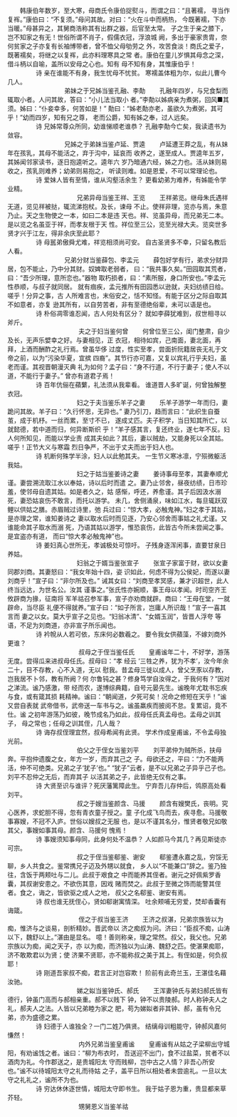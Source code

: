 <!-- { "loadSidebar": true } -->
　　韩康伯年数岁，至大寒，母商氏令康伯捉熨斗，而谓之曰：“且著襦， 寻当作复裈。”康伯曰：“不复须。”母问其故。对曰：“火在斗中而柄热， 今既著襦，下亦当暖。”母甚异之，其舅商浩称其有出群之器，后官至太常。 子之生于亲之膝下，岂不知家之有无！世俗所谓不肖子，假儒衣冠，浮浪城 阙，多出于豪家贵胄，奈何贫家之子亦复有长袖博带者，曾不恤父母劬劳之 外，攻苦食淡！商氏之爱子，既著襦矣，将继之以复裈，此亦料理寒具之常 者。康伯在童儿岁惧其母念之深，借斗柄以自喻，盖所以安母之心也。知有 母不知有身，其惟康伯乎！   
　　
　　   诗 亲在谁能不有身，我生忧母不忧贫。 寒襦盖体粗为尔，似此儿曹今几人。   
　　
　　
　　
　　 弟妹之于兄姊当鉴孔融、李勣 
　　孔融年四岁，与兄食梨而辄取小者。人问其故，答曰：“小儿法当取小 者。”李勣以姊病亲为煮粥，回风■其须。姊曰：“仆妾幸多，何苦如是！” 勣曰：“姊老勣亦老，虽欲久为煮粥，其可乎！”幼而四岁，知有兄之尊， 老而公爵，知有姊之奉，过人远矣。   
　　
　　   诗 兄姊常尊众所同，幼谁悌顺老谁恭？ 孔融李勣今亡矣，我读遗书为敛容。   
　　
　　
　　
　　  兄姊之于弟妹当鉴卢延、贾逵 
　　卢延遭王莽之乱，有从妹年在孩乳，其母不能活之，弃于沟中，延哀而 收养之，遂至成人。贾逵年五岁，其姊闻邻家读书，逐日抱逵听之。逵年六 岁乃暗通六经，姊之力也。活从妹则易收之，孩乳则难养；幼弟则易抱之， 听读则难。如是恩爱，不可以常理论也。   
　　
　　   诗 爱妹人皆有至情，谁从沟壑活余生？ 更看幼弟为难养，有姊能令学业精。   
　　
　　
　　
　　
　　兄弟异母当鉴王祥、王览 
　　王祥弟览。继母朱氏遇祥无道，览见祥被挞，辄流涕抱杖。及长，谏母 不止。使祥非理，览亦与焉，朱意乃止。天之生物使之一本，如曰二本是违 天也。祥、览虽异母，而兄弟无二本。是以览之名虽亚于祥，而孝友根于天 性。祥位至三公，览至光禄大夫。览奕世多贤才兴于江左，得非余庆至此耶？   
　　
　　  诗 母嚚弟傲舜尤难，祥览相须尚可安。  自古圣贤多不幸，只留名教后人看。   
　　
　　
　　
　　   兄弟分财当鉴薛包、李孟元 
　　薛包好学有行，弟求分财异居，包不能止，乃中分其财。奴婢取老弱者， 曰：“我共事久矣。”田园取其荒者，曰：“吾少所理，意所恋也。”器物 取朽损者，曰：“素所服，身口所安也。”李孟元性恭顺，与叔子就同居。 就有痼疾，孟元推所有田园悉以逊就，夫妇纺绩日给。嗟乎！分异之事，古 人所难言也，末俗安之，恬不知怪。有能于区分之际自取其不如意者，亦复 逊其所有，以自劳苦者，非有至德绝俗辈，未可以语是也。   
　　
　　   诗 朴俗凋零谁忍闻，古人何处有区分？ 就如李薛犹难到，叔世相寻以斧斤。   
　　
　　
　　
　　
　　  夫之于妇当鉴何曾 
　　何曾位至三公，闺门整肃，自少及长，无声乐嬖幸之好。与妻相见，正 衣冠，相待如宾，己南面，妻北面，再拜，上酒而酬酢之礼行焉。曾虽华侈 过度，性实至孝，尝面折阮籍居丧无礼于文帝之前，以为“污染华夏，宜摈 四裔”。其节行亦可嘉，又复以宾礼行乎夫妇，虽老而谨。其视晋朝漫灭典 礼为如何？孟子曰：“身不行道，不行于妻子；使人不以道，不能行于妻子。” 曾亦有道君子焉！   
　　
　　   诗 百年伉俪在蘋蘩，礼法须从我辈看。 谁道晋人多旷诞，何曾独解整衣冠。   
　　
　　
　　
　　
　　妇之于夫当鉴乐羊子之妻 
　　乐羊子游学一年而归，妻跪问其故。羊子曰：“久行怀思，无异也。” 妻乃引刀，趋而言曰：“此织生自蚕茧，成于机杼。一丝而累，至寸不已， 遂成丈匹。夫子积学，当日知其所亡，以就懿德，若中道而归，何异断斯织 乎！”羊子感其言，复还终业，遂七年不反。妇人何所知见，而能以学业责 成其夫如此？其后，妻以贼劫，又能身死以全其姑。嗟乎！正节大义与寒霜 烈日争严，不出于丈夫而出于妇人也。   
　　
　　   诗 机断何殊学半涂，妇人以此勉其夫。 一生节义寒冰凛，宁殒微躯活我姑。   
　　
　　
　　
　　
　　妇之于姑当鉴姜诗之妻 
　　姜诗事母至孝，其妻奉顺尤谨。妻尝溯流取江水以奉姑，诗以后时而遣 之。妻乃止邻舍，昼夜纺绩，日市珍羞，使邻母自遗其姑。如是者久之，姑 感惭，呼还，养愈谨。其子后因汲水溺死，妻恐姑哀伤不敢言，而托以游学。 未几，舍侧涌泉，味如江水，每旦辄跃双鲤以供姑之膳。赤眉贼过诗里，弛 兵过曰：“惊大孝，必触鬼神。”妇之孝于其姑，是亦理之常，谁知姜诗之 妻以取水后时而见逐，乃安心邻舍而事姑之礼尤谨。又谁能命其子取水而溺 死，乃语其姑以游学，惟恐哀伤，此皆古今所未尝闻之事。是宜盗亦有道， 而曰“惊大孝必触鬼神”也。   
　　
　　   诗 姜妇真心世所无，孝诚极处可惊吁。 子残身逐浑闲事，直要甘泉日养姑。   
　　
　　
　　
　　
　　妇翁之于婿当鉴张宣子 
　　张宣子家富于财，欲以女妻同郡刘商。其妻怒曰：“我女年始十四，姿 识如此，何虑不得为公侯妃，而遂以妻刘商乎！”宣子曰：“非尔所及也。” 诫其女曰：“刘商至孝冥感，兼才识超世，此人终当远达，为世名公。汝其 谨事之。”张氏性亦婉顺，事王母以孝闻。时司空齐王攸辟商为掾，征南将 军羊祜召参军事，宣子亦劝商就辟。商曰：“王母在堂，一就辟命，当尽臣 礼便不得就养。”宣子曰：“如子所言，岂庸人所识哉！”宣子一喜其言而 妻之以女。莫大乎宣子之见也。“妇翁冰清”、“女婿玉润”，皆晋人浮夸 等语，不足为刘商道，亦非宣子所乐闻也。   
　　
　　   诗 衿帨从人若可依，东床何必数羲之。 要令我女供蘋藻，不嫁刘商外更谁？   
　　
　　
　　
　　
　　 叔母之于侄当鉴任氏 
　　皇甫谧年二十，不好学，游荡无度。尝得瓜来进叔母任氏。叔母曰：“孝 经云 ‘三牲之养，犹为不孝’，汝今年余二十，目不存教，心不入道，无以 慰我。昔孟母三徙以成人，曾父烹豕以存教，岂我居不卜邻，教有所阙？何 尔鲁钝之甚？修身笃学自汝得之，于我何有？”因对之涕流。谧乃感激，带 经而农，遂博综典籍，自号元晏先生。谧晚年尤耽书忘疾与食，或有箴其损 耗精神。谧曰：“朝闻道，夕死可矣！况命之修短在天乎！”谧又尝自表就 武帝借书，武帝送一车书与之。谧虽羸疾而披阅不怠。复累诏，竟不仕。谧 之初年游荡乃如彼，晚节成名乃如此，叔母任氏真孟母也。孟母之训其子， 母之常也；任母之训其侄，几人哉？   
　　
　　   诗 诲存叔侄理宜然，叔母希闻有此贤。 学术作成皇甫谧，不令孟母独光前。   
　　
　　
　　
　　
　　伯父之于侄女当鉴刘平 
　　刘平弟仲为贼所杀，扶母奔。平抱仲遗腹之女，年方一岁，而弃其己之 子。母欲还之，平曰：“力不能两活，仲不可绝类。兄弟之子‘犹子’也。”  “犹子”云者，是不以兄弟之子异乎己子也。刘平不忍仲之无后，而弃其子 以活其弟之子，此皆绝无仅有之事。   
　　
　　   诗 大贤至识与谁评？死厌藩篱障此生。 宁弃吾儿存仲后，鸰原高处看刘平。   
　　
　　
　　
　　
　　叔之于嫂当鉴颜含、马援 
　　颜含有嫂樊氏，丧明。究心医养，求蛇胆不得，忽有青衣童子授之。童 子化成飞鸟而去，疾寻愈。马援敬事寡嫂，不冠不入庐。世俗以嫂叔之无服 也，是以不谨其名分，惟贤者敬兄如敬其父，事嫂如事其母。颜含、马援何 愧焉！   
　　
　　   诗 事嫂须知事母同，此身何处不温恭？ 人如颜马今其几？再见斯徒亦可宗。   
　　
　　
　　
　　
　　叔之于侄当鉴郗鉴、谢安 
　　郗鉴遭永嘉之乱，穷馁无聊，乡人共食之。鉴常携兄子迈及外甥以就食， 乡人以“不能兼口”辞之。鉴乃独往，含饭于两颊吐与二儿。此叔于艰食之 中而能养其侄者。谢元之好佩紫罗香囊，其叔谢安患之。不欲伤其意，因戏 赌而焚之。此叔于至微之饰而能警其侄者。食之，诲之，皆欲驱之成人之地， 叔父之名郗鉴、谢安有焉。   
　　
　　   诗 叔也谁无抚侄心，贤如郗谢寓情深。 吐余颊哺无穷爱，焚却香囊有诲箴。   
　　
　　
　　
　　
　　   侄之于叔当鉴王济 
　　王济之叔湛，兄弟宗族皆以为痴，惟济与之谈易，剖析精妙。晋武帝以 济之痴叔为问。济曰：“臣叔不痴，山涛以下，魏舒以上。”湛由是显名。 噫！善则称亲，理之常然。叔父，我父也。兄弟宗族以为痴，闻之天子，亦 以为痴，而济独以为山涛、魏舒之匹。使湛果痴耶，济不敢欺君以为贤；使 济果不贤耶，亦不能称叔之美于其上。有侄如是，何负叔耶！   
　　
　　   诗 刚道吾家叔不痴，君言正对岂容欺！ 阶前有此奇兰玉，王湛佳名藉汝驰。   
　　
　　
　　
　　
　　娣之姒当鉴钟氏、郝氏 
　　王浑妻钟氏与弟妇郝氏皆有德行，钟虽门高而与郝相亲重。郝不以贱下 钟，钟不以贵陵郝。时人称钟夫人之礼，郝夫人之法。人皆以兄弟睦为家之 肥，苟为娣姒者非其钟、郝，虽有令兄弟，亦为盛德之累。   
　　
　　   诗 妇德于人谁独全？一门二姓乃俱贤。 结缡母训粗能守，钟郝风嘉何慊然！   
　　
　　
　　
　　
　　 内外兄弟当鉴皇甫谧 
　　皇甫谧有从姑之子梁柳出守城阳，有劝谧饯之者。谧曰：“柳为布衣时， 吾送迎不出门，食不过盐菜，贫者不以酒肉为礼。今作郡送之，是贵城阳太 守而贱柳，岂中古之人情？非吾心所安也。”谧不以待城阳太守之礼而待姑 之子，盖平日所以相处者未尝逾礼。一旦以太守之礼礼之，谧所不为也。   
　　
　　   诗 穷达休休逐世情，城阳太守即书生。 我于姑子恩为重，贵显都来草芥轻。   
　　
　　
　　
　　
　　  甥舅恩义当鉴羊祜 
